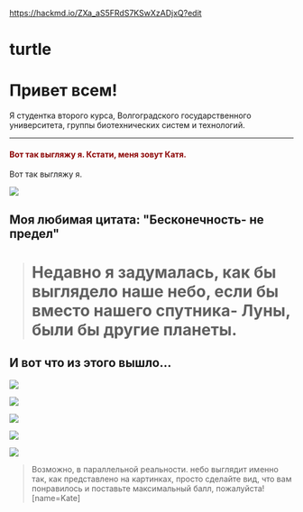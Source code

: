 https://hackmd.io/ZXa_aS5FRdS7KSwXzADjxQ?edit

# turtle
# Привет всем!
Я студентка второго курса, Волгоградского государственного университета, группы биотехнических систем и технологий.


---

<h4 style="color:#8B0000">Вот так выгляжу я. Кстати, меня зовут Катя.</h1>
Вот так выгляжу я.

![](https://sun9-42.userapi.com/c850720/v850720129/1e5427/oXwzq46bXeU.jpg)

Моя любимая цитата: "Бесконечность- не предел"
---

> # Недавно я задумалась, как бы выглядело наше небо, если бы вместо нашего спутника- Луны, были бы  другие планеты.
##  И вот что из этого вышло...

![](https://i.imgur.com/ULlw4Be.jpg)

![](https://i.imgur.com/rDKV7Rz.jpg)


![](https://i.imgur.com/KcIsGgz.jpg)

![](https://sun9-56.userapi.com/c855720/v855720242/20ec85/BqNJ_tXEC18.jpg)

![](https://i.imgur.com/9SjzMEr.jpg)

> Возможно, в параллельной реальности. небо выглядит именно так, как представлено на картинках, просто сделайте вид, что вам понравилось и поставьте максимальный балл, пожалуйста! [name=Kate]
